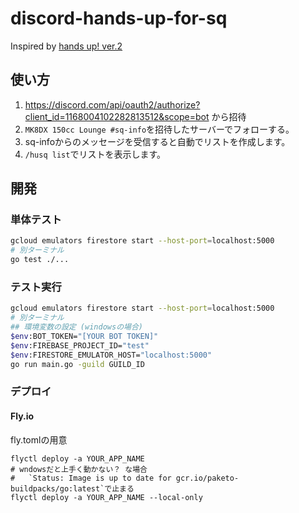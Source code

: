 # discord-hands-up-for-sq

Inspired by [hands up! ver.2](https://enoooooooon.fanbox.cc/posts/3984839)

## 使い方

1. https://discord.com/api/oauth2/authorize?client_id=1168004102282813512&scope=bot から招待
2. `MK8DX 150cc Lounge #sq-info`を招待したサーバーでフォローする。
3. sq-infoからのメッセージを受信すると自動でリストを作成します。
4. `/husq list`でリストを表示します。

## 開発

### 単体テスト

```bash
gcloud emulators firestore start --host-port=localhost:5000
# 別ターミナル
go test ./...
```

### テスト実行

```bash
gcloud emulators firestore start --host-port=localhost:5000
# 別ターミナル
## 環境変数の設定 (windowsの場合)
$env:BOT_TOKEN="[YOUR BOT TOKEN]"
$env:FIREBASE_PROJECT_ID="test"
$env:FIRESTORE_EMULATOR_HOST="localhost:5000"
go run main.go -guild GUILD_ID
```

### デプロイ

#### Fly.io

fly.tomlの用意

```
flyctl deploy -a YOUR_APP_NAME
# wndowsだと上手く動かない？ な場合
#   `Status: Image is up to date for gcr.io/paketo-buildpacks/go:latest`で止まる
flyctl deploy -a YOUR_APP_NAME --local-only
```
